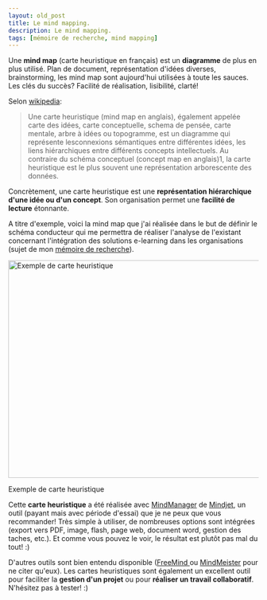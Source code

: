 ```yaml
---
layout: old_post
title: Le mind mapping.
description: Le mind mapping.
tags: [mémoire de recherche, mind mapping]
---
```


Une **mind map** (carte heuristique en français) est un **diagramme** de plus en plus utilisé. Plan de document, représentation d'idées diverses, brainstorming, les mind map sont aujourd'hui utilisées à toute les sauces. Les clés du succès? Facilité de réalisation, lisibilité,  clarté!

Selon <a title="Définition d'une carte heuristique sur wikipedia" href="http://fr.wikipedia.org/wiki/Carte_heuristique">wikipedia</a>:

> Une carte heuristique (mind map en anglais), également appelée carte des idées, carte conceptuelle, schema de pensée, carte mentale, arbre à idées ou topogramme, est un diagramme qui représente lesconnexions sémantiques entre différentes idées, les liens hiérarchiques entre différents concepts intellectuels. Au contraire du schéma conceptuel (concept map en anglais)1, la carte heuristique est le plus souvent une représentation arborescente des données.

Concrètement, une carte heuristique est une **représentation hiérarchique d'une idée ou d'un concept**. Son organisation permet une **facilité de lecture** étonnante.

A titre d'exemple, voici la mind map que j'ai réalisée dans le but de définir le schéma conducteur qui me permettra de réaliser l'analyse de l'existant concernant l'intégration des solutions e-learning dans les organisations (sujet de mon <a title="Déroulement du mémoire de recherche" href="http://www.odolbeau.fr/memoire-de-recherche-deroulement">mémoire de recherche</a>).

<div class="img-container-full">
    <img class="size-large wp-image-428 " title="Exemple de carte heuristique" src="{{ 'images/posts/2010-01-04/carte-heuristique.png' | asset_url }}" alt="Exemple de carte heuristique" width="940" height="437" />
    <p class="legend">Exemple de carte heuristique</p>
</div>

Cette **carte heuristique** a été réalisée avec <a title="MindManager" href="https://www.mindjet.com/products/mindmanager-8-win/overview?google_sou=mindmanager&gclid=CMTxiIrwip8CFeZr4wodzVYzJw">MindManager</a> de <a title="Mindjet" href="https://www.mindjet.com/">Mindjet</a>, un outil (payant mais avec période d'essai) que je ne peux que vous recommander! Très simple à utiliser, de nombreuses options sont intégrées (export vers PDF, image, flash, page web,  document word, gestion des taches, etc.). Et comme vous pouvez le voir, le résultat est plutôt pas mal du tout! :)

D'autres outils sont bien entendu disponible (<a title="FreeMind" href="http://freemind.sourceforge.net/">FreeMind </a>ou <a title="MindMeister" href="http://www.mindmeister.com">MindMeister</a> pour ne citer qu'eux). Les cartes heuristiques sont également un excellent outil pour faciliter la **gestion d'un projet** ou pour **réaliser un travail collaboratif**. N'hésitez pas à tester! :)
